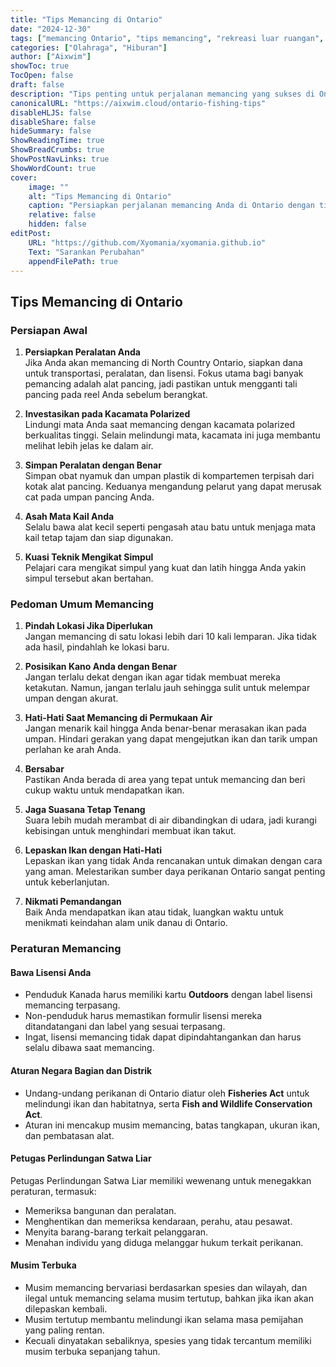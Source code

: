 ```yaml
---
title: "Tips Memancing di Ontario"
date: "2024-12-30"
tags: ["memancing Ontario", "tips memancing", "rekreasi luar ruangan", "regulasi memancing"]
categories: ["Olahraga", "Hiburan"]
author: ["Aixwim"]
showToc: true
TocOpen: false
draft: false
description: "Tips penting untuk perjalanan memancing yang sukses di Ontario, mulai dari persiapan hingga memahami peraturan lokal dan pedoman memancing."
canonicalURL: "https://aixwim.cloud/ontario-fishing-tips"
disableHLJS: false
disableShare: false
hideSummary: false
ShowReadingTime: true
ShowBreadCrumbs: true
ShowPostNavLinks: true
ShowWordCount: true
cover:
    image: ""
    alt: "Tips Memancing di Ontario"
    caption: "Persiapkan perjalanan memancing Anda di Ontario dengan tips penting ini."
    relative: false
    hidden: false
editPost:
    URL: "https://github.com/Xyomania/xyomania.github.io"
    Text: "Sarankan Perubahan"
    appendFilePath: true
---
```


## Tips Memancing di Ontario

### **Persiapan Awal**

1. **Persiapkan Peralatan Anda**  
   Jika Anda akan memancing di North Country Ontario, siapkan dana untuk transportasi, peralatan, dan lisensi. Fokus utama bagi banyak pemancing adalah alat pancing, jadi pastikan untuk mengganti tali pancing pada reel Anda sebelum berangkat.

2. **Investasikan pada Kacamata Polarized**  
   Lindungi mata Anda saat memancing dengan kacamata polarized berkualitas tinggi. Selain melindungi mata, kacamata ini juga membantu melihat lebih jelas ke dalam air.

3. **Simpan Peralatan dengan Benar**  
   Simpan obat nyamuk dan umpan plastik di kompartemen terpisah dari kotak alat pancing. Keduanya mengandung pelarut yang dapat merusak cat pada umpan pancing Anda.

4. **Asah Mata Kail Anda**  
   Selalu bawa alat kecil seperti pengasah atau batu untuk menjaga mata kail tetap tajam dan siap digunakan.

5. **Kuasi Teknik Mengikat Simpul**  
   Pelajari cara mengikat simpul yang kuat dan latih hingga Anda yakin simpul tersebut akan bertahan.

### **Pedoman Umum Memancing**

1. **Pindah Lokasi Jika Diperlukan**  
   Jangan memancing di satu lokasi lebih dari 10 kali lemparan. Jika tidak ada hasil, pindahlah ke lokasi baru.

2. **Posisikan Kano Anda dengan Benar**  
   Jangan terlalu dekat dengan ikan agar tidak membuat mereka ketakutan. Namun, jangan terlalu jauh sehingga sulit untuk melempar umpan dengan akurat.

3. **Hati-Hati Saat Memancing di Permukaan Air**  
   Jangan menarik kail hingga Anda benar-benar merasakan ikan pada umpan. Hindari gerakan yang dapat mengejutkan ikan dan tarik umpan perlahan ke arah Anda.

4. **Bersabar**  
   Pastikan Anda berada di area yang tepat untuk memancing dan beri cukup waktu untuk mendapatkan ikan.

5. **Jaga Suasana Tetap Tenang**  
   Suara lebih mudah merambat di air dibandingkan di udara, jadi kurangi kebisingan untuk menghindari membuat ikan takut.

6. **Lepaskan Ikan dengan Hati-Hati**  
   Lepaskan ikan yang tidak Anda rencanakan untuk dimakan dengan cara yang aman. Melestarikan sumber daya perikanan Ontario sangat penting untuk keberlanjutan.

7. **Nikmati Pemandangan**  
   Baik Anda mendapatkan ikan atau tidak, luangkan waktu untuk menikmati keindahan alam unik danau di Ontario.

### **Peraturan Memancing**

#### **Bawa Lisensi Anda**

- Penduduk Kanada harus memiliki kartu **Outdoors** dengan label lisensi memancing terpasang.  
- Non-penduduk harus memastikan formulir lisensi mereka ditandatangani dan label yang sesuai terpasang.  
- Ingat, lisensi memancing tidak dapat dipindahtangankan dan harus selalu dibawa saat memancing.

#### **Aturan Negara Bagian dan Distrik**

- Undang-undang perikanan di Ontario diatur oleh **Fisheries Act** untuk melindungi ikan dan habitatnya, serta **Fish and Wildlife Conservation Act**.  
- Aturan ini mencakup musim memancing, batas tangkapan, ukuran ikan, dan pembatasan alat.

#### **Petugas Perlindungan Satwa Liar**

Petugas Perlindungan Satwa Liar memiliki wewenang untuk menegakkan peraturan, termasuk:

- Memeriksa bangunan dan peralatan.  
- Menghentikan dan memeriksa kendaraan, perahu, atau pesawat.  
- Menyita barang-barang terkait pelanggaran.  
- Menahan individu yang diduga melanggar hukum terkait perikanan.

#### **Musim Terbuka**

- Musim memancing bervariasi berdasarkan spesies dan wilayah, dan ilegal untuk memancing selama musim tertutup, bahkan jika ikan akan dilepaskan kembali.  
- Musim tertutup membantu melindungi ikan selama masa pemijahan yang paling rentan.  
- Kecuali dinyatakan sebaliknya, spesies yang tidak tercantum memiliki musim terbuka sepanjang tahun.
